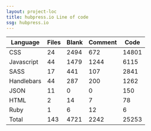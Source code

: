 ```yaml
---
layout: project-loc
title: hubpress.io Line of code
ssg: hubpress.io
---
```

<div class="table-responsive">
<table class="table">
<thead><tr>
<th>Language</th>
<th>Files</th>
<th>Blank</th>
<th>Comment</th>
<th>Code</th>
</tr></thead><tbody>
<tr><td>CSS</td><td> 24</td><td> 2494</td><td> 672</td><td> 14801</td></tr>
<tr><td>Javascript</td><td> 44</td><td> 1479</td><td> 1244</td><td> 6115</td></tr>
<tr><td>SASS</td><td> 17</td><td> 441</td><td> 107</td><td> 2841</td></tr>
<tr><td>Handlebars</td><td> 44</td><td> 287</td><td> 200</td><td> 1262</td></tr>
<tr><td>JSON</td><td> 11</td><td> 0</td><td> 0</td><td> 150</td></tr>
<tr><td>HTML</td><td> 2</td><td> 14</td><td> 7</td><td> 78</td></tr>
<tr><td>Ruby</td><td> 1</td><td> 6</td><td> 12</td><td> 6</td></tr>
<tr><td>Total</td><td>143</td><td>4721</td><td>2242</td><td>25253</td></tr>
</tbody></table></div>
